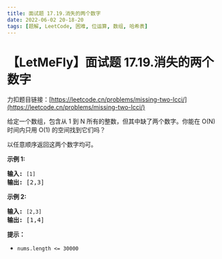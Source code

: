 ```yaml
---
title: 面试题 17.19.消失的两个数字
date: 2022-06-02 20-18-20
tags: [题解, LeetCode, 困难, 位运算, 数组, 哈希表]
---
```


# 【LetMeFly】面试题 17.19.消失的两个数字

力扣题目链接：[https://leetcode.cn/problems/missing-two-lcci/](https://leetcode.cn/problems/missing-two-lcci/)

<p>给定一个数组，包含从 1 到 N 所有的整数，但其中缺了两个数字。你能在 O(N) 时间内只用 O(1) 的空间找到它们吗？</p>

<p>以任意顺序返回这两个数字均可。</p>

<p><strong>示例 1:</strong></p>

<pre><strong>输入:</strong> <code>[1]</code>
<strong>输出: </strong>[2,3]</pre>

<p><strong>示例 2:</strong></p>

<pre><strong>输入:</strong> <code>[2,3]</code>
<strong>输出: </strong>[1,4]</pre>

<p><strong>提示：</strong></p>

<ul>
	<li><code>nums.length &lt;=&nbsp;30000</code></li>
</ul>


    